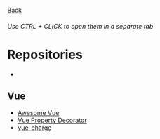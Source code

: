 [Back](https://github.com/MV88/DevResources)

<h6>Use CTRL + CLICK to open them in a separate tab</h6>

# Repositories
- []()

## Vue
- [Awesome Vue](https://github.com/vuejs/awesome-vue)
- [Vue Property Decorator](https://github.com/kaorun343/vue-property-decorator)
- [vue-charge](https://github.com/WoodyDark/vue-charge)
